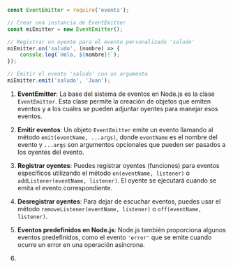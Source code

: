 ```js
const EventEmitter = require('events');

// Crear una instancia de EventEmitter
const miEmitter = new EventEmitter();

// Registrar un oyente para el evento personalizado 'saludo'
miEmitter.on('saludo', (nombre) => {
    console.log(`Hola, ${nombre}!`);
});

// Emitir el evento 'saludo' con un argumento
miEmitter.emit('saludo', 'Juan');

```


1. **EventEmitter**: La base del sistema de eventos en Node.js es la clase `EventEmitter`. Esta clase permite la creación de objetos que emiten eventos y a los cuales se pueden adjuntar oyentes para manejar esos eventos.
    
2. **Emitir eventos**: Un objeto `EventEmitter` emite un evento llamando al método `emit(eventName, ...args)`, donde `eventName` es el nombre del evento y `...args` son argumentos opcionales que pueden ser pasados a los oyentes del evento.
    
3. **Registrar oyentes**: Puedes registrar oyentes (funciones) para eventos específicos utilizando el método `on(eventName, listener)` o `addListener(eventName, listener)`. El oyente se ejecutará cuando se emita el evento correspondiente.
    
4. **Desregistrar oyentes**: Para dejar de escuchar eventos, puedes usar el método `removeListener(eventName, listener)` o `off(eventName, listener)`.
    
5. **Eventos predefinidos en Node.js**: Node.js también proporciona algunos eventos predefinidos, como el evento `'error'` que se emite cuando ocurre un error en una operación asíncrona.
6. 